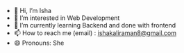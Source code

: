 - 👋 Hi, I’m Isha
- 👀 I’m interested in Web Development
- 🌱 I’m currently learning Backend and done with frontend
- 📫 How to reach me (email) : ishakaliraman8@gmail.com
- 😄 Pronouns: She
